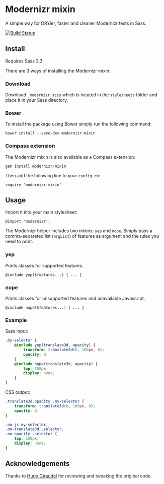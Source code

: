 # Modernizr mixin

A simple way for DRYier, faster and cleaner Modernizr tests in Sass.

[![Build Status](https://travis-ci.org/danielguillan/modernizr-mixin.svg?branch=master)](https://travis-ci.org/danielguillan/modernizr-mixin)

## Install

Requires Sass 3.3

There are 3 ways of installing the Modernizr mixin:

### Download

Download `_modernizr.scss` which is located in the `stylesheets` folder and place it in your Sass directory.

### Bower

To install the package using Bower simply run the following command:

	bower install --save-dev modernizr-mixin

### Compass extension

The Modernizr mixin is also available as a Compass extension:

	gem install modernizr-mixin

Then add the following line to your `config.rb`:

	require 'modernizr-mixin'

## Usage

Import it into your main stylesheet:

	@import 'modernizr';

The Modernizr helper includes two mixins: `yep` and `nope`. Simply pass a comma-separeted list (`argList`) of features as argument and the rules you need to print.

### yep

Prints classes for supported features.

	@include yep($features...) { ... }

### nope

Prints classes for unsupported features and unavailable Javascript.

	@include nope($features...) { ... }

### Example

Sass input:

```scss
.my-selector {
	@include yep(translate3d, opacity) {
		transform: translate3d(0, 100px, 0);
		opacity: 0;
	}
	@include nope(translate3d, opacity) {
		top: 100px;
		display: none;
	}
}
```

CSS output:

```css
.translate3d.opacity .my-selector {
	transform: translate3d(0, 100px, 0);
	opacity: 0;
}

.no-js my-selector,
.no-translate3d .selector,
.no-opacity .selector {
	top: 100px;
	display: none;
}
```

## Acknowledgements

Thanks to [Hugo Giraudel](https://github.com/hugogiraudel) for reviewing and tweaking the original code.
